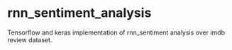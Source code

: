 # rnn_sentiment_analysis
Tensorflow and keras implementation of rnn_sentiment analysis over imdb review dataset.
